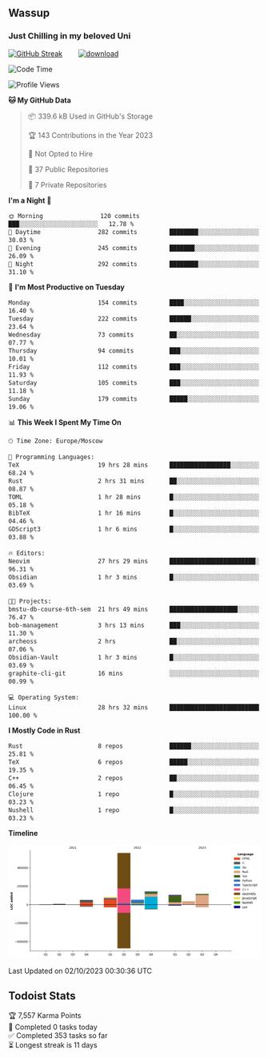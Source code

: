 ## Wassup 
### Just Chilling in my beloved Uni 

<!--
-->

[![GitHub Streak](http://github-readme-streak-stats.herokuapp.com?user=archeoss&theme=shades-of-purple&hide_border=true&date_format=j%20M%5B%20Y%5D)](https://git.io/streak-stats)&nbsp;&nbsp;&nbsp;&nbsp;&nbsp;&nbsp;&nbsp;&nbsp;[![download](https://user-images.githubusercontent.com/68448737/147796309-d8b65b1d-4dde-40d9-b03a-2b42aaa6cd43.jpeg)
](http://bmstu.ru/)

<!--START_SECTION:waka-->
![Code Time](http://img.shields.io/badge/Code%20Time-1%2C818%20hrs%2024%20mins-blue)

![Profile Views](http://img.shields.io/badge/Profile%20Views-7-blue)

**🐱 My GitHub Data** 

> 📦 339.6 kB Used in GitHub's Storage 
 > 
> 🏆 143 Contributions in the Year 2023
 > 
> 🚫 Not Opted to Hire
 > 
> 📜 37 Public Repositories 
 > 
> 🔑 7 Private Repositories 
 > 
**I'm a Night 🦉** 

```text
🌞 Morning                120 commits         ███░░░░░░░░░░░░░░░░░░░░░░   12.78 % 
🌆 Daytime                282 commits         ████████░░░░░░░░░░░░░░░░░   30.03 % 
🌃 Evening                245 commits         ███████░░░░░░░░░░░░░░░░░░   26.09 % 
🌙 Night                  292 commits         ████████░░░░░░░░░░░░░░░░░   31.10 % 
```
📅 **I'm Most Productive on Tuesday** 

```text
Monday                   154 commits         ████░░░░░░░░░░░░░░░░░░░░░   16.40 % 
Tuesday                  222 commits         ██████░░░░░░░░░░░░░░░░░░░   23.64 % 
Wednesday                73 commits          ██░░░░░░░░░░░░░░░░░░░░░░░   07.77 % 
Thursday                 94 commits          ███░░░░░░░░░░░░░░░░░░░░░░   10.01 % 
Friday                   112 commits         ███░░░░░░░░░░░░░░░░░░░░░░   11.93 % 
Saturday                 105 commits         ███░░░░░░░░░░░░░░░░░░░░░░   11.18 % 
Sunday                   179 commits         █████░░░░░░░░░░░░░░░░░░░░   19.06 % 
```


📊 **This Week I Spent My Time On** 

```text
🕑︎ Time Zone: Europe/Moscow

💬 Programming Languages: 
TeX                      19 hrs 28 mins      █████████████████░░░░░░░░   68.24 % 
Rust                     2 hrs 31 mins       ██░░░░░░░░░░░░░░░░░░░░░░░   08.87 % 
TOML                     1 hr 28 mins        █░░░░░░░░░░░░░░░░░░░░░░░░   05.18 % 
BibTeX                   1 hr 16 mins        █░░░░░░░░░░░░░░░░░░░░░░░░   04.46 % 
GDScript3                1 hr 6 mins         █░░░░░░░░░░░░░░░░░░░░░░░░   03.88 % 

🔥 Editors: 
Neovim                   27 hrs 29 mins      ████████████████████████░   96.31 % 
Obsidian                 1 hr 3 mins         █░░░░░░░░░░░░░░░░░░░░░░░░   03.69 % 

🐱‍💻 Projects: 
bmstu-db-course-6th-sem  21 hrs 49 mins      ███████████████████░░░░░░   76.47 % 
bob-management           3 hrs 13 mins       ███░░░░░░░░░░░░░░░░░░░░░░   11.30 % 
archeoss                 2 hrs               ██░░░░░░░░░░░░░░░░░░░░░░░   07.06 % 
Obsidian-Vault           1 hr 3 mins         █░░░░░░░░░░░░░░░░░░░░░░░░   03.69 % 
graphite-cli-git         16 mins             ░░░░░░░░░░░░░░░░░░░░░░░░░   00.99 % 

💻 Operating System: 
Linux                    28 hrs 32 mins      █████████████████████████   100.00 % 
```

**I Mostly Code in Rust** 

```text
Rust                     8 repos             ██████░░░░░░░░░░░░░░░░░░░   25.81 % 
TeX                      6 repos             █████░░░░░░░░░░░░░░░░░░░░   19.35 % 
C++                      2 repos             ██░░░░░░░░░░░░░░░░░░░░░░░   06.45 % 
Clojure                  1 repo              █░░░░░░░░░░░░░░░░░░░░░░░░   03.23 % 
Nushell                  1 repo              █░░░░░░░░░░░░░░░░░░░░░░░░   03.23 % 
```



**Timeline**

![Lines of Code chart](https://raw.githubusercontent.com/archeoss/archeoss/master/assets/bar_graph.png)


 Last Updated on 02/10/2023 00:30:36 UTC
<!--END_SECTION:waka-->

## Todoist Stats

<!-- TODO-IST:START -->
🏆  7,557 Karma Points           
🌸  Completed 0 tasks today           
✅  Completed 353 tasks so far           
⏳  Longest streak is 11 days
<!-- TODO-IST:END -->
